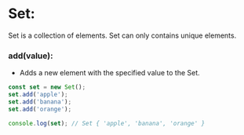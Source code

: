 # Set:
Set is a collection of elements. Set can only contains unique elements.

### add(value): 
- Adds a new element with the specified value to the Set.
```javascript
const set = new Set();
set.add('apple');
set.add('banana');
set.add('orange');

console.log(set); // Set { 'apple', 'banana', 'orange' }
```